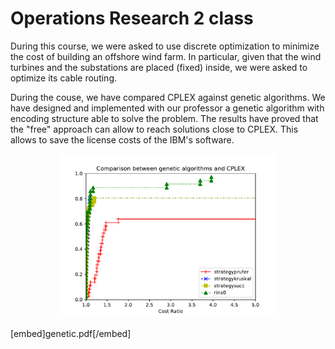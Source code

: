 # Operations Research 2 class

During this course, we were asked to use discrete optimization to minimize the cost of building an offshore wind farm. In particular, given that the wind turbines and the substations are placed (fixed) inside, we were asked to optimize its cable routing.

During the couse, we have compared CPLEX against genetic algorithms. We have designed and implemented with our professor a genetic algorithm with encoding structure able to solve the problem. The results have proved that the "free" approach can allow to reach solutions close to CPLEX. This allows to save the license costs of the IBM's software.

<p align="center">
  <img src="genetic.pdf" width="350" title="hover text">
</p>

[embed]genetic.pdf[/embed]
